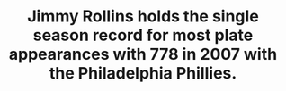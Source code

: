 ---
title:      
  - Jimmy Rollins holds the single season record for most plate appearances with 778 in 2007 with the Philadelphia Phillies.
secondary:
  - The next highest is 773 by Lenny Dykstra in 1993 with the Phillies as well.
reference:
  - http://www.baseball-reference.com/leaders/PA_season.shtml
---